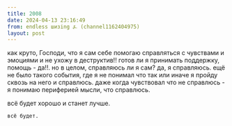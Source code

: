 ```yaml
---
title: 2008
date: 2024-04-13 23:16:49
from: endless шизing ⍼ (channel1162404975)
layout: post
---
```


как круто, Господи, что я сам себе помогаю справляться с чувствами и эмоциями и не ухожу в деструктив!! готов ли я принимать поддержку, помощь - да!!. но в целом, справляюсь ли я сам? да, я справляюсь. ещё не было такого события, где я не понимал что так или иначе я пройду сквозь на него и справлюсь. даже когда чувствовал что не справлюсь - я понимаю периферией мысли, что справлюсь.

всё будет хорошо и станет лучше.

    всё будет.
